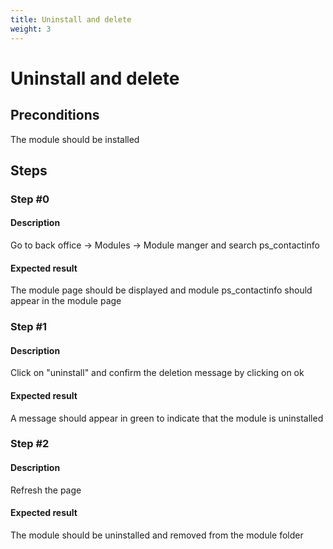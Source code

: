 ```yaml
---
title: Uninstall and delete
weight: 3
---
```


# Uninstall and delete

## Preconditions

The module should be installed
## Steps
### Step #0
#### Description
Go to back office -> Modules -> Module manger and search ps_contactinfo



#### Expected result
The module page should be displayed and module ps_contactinfo should appear in the module page
### Step #1
#### Description
Click on "uninstall" and confirm the deletion message by clicking on ok
#### Expected result
A message should appear in green to indicate that the module is uninstalled
### Step #2
#### Description
Refresh the page
#### Expected result
The module should be uninstalled and removed from the module folder
